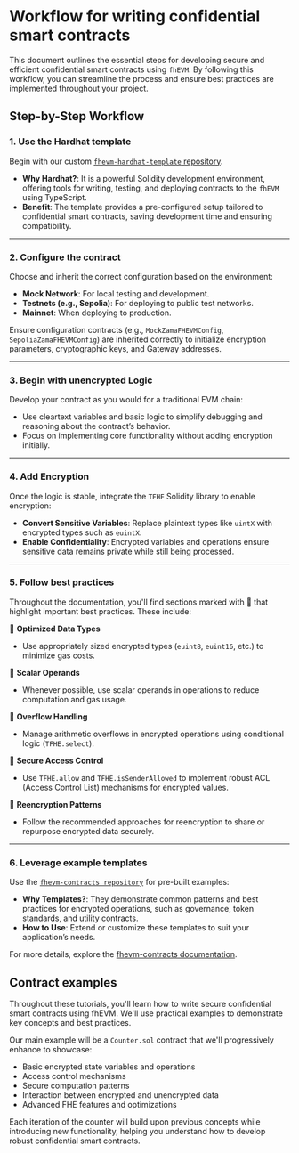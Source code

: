 # Workflow for writing confidential smart contracts  

This document outlines the essential steps for developing secure and efficient confidential smart contracts using `fhEVM`. By following this workflow, you can streamline the process and ensure best practices are implemented throughout your project.  

## Step-by-Step Workflow  

### 1. Use the Hardhat template  
Begin with our custom [`fhevm-hardhat-template` repository](https://github.com/zama-ai/fhevm-hardhat-template).  
- **Why Hardhat?**: It is a powerful Solidity development environment, offering tools for writing, testing, and deploying contracts to the `fhEVM` using TypeScript.  
- **Benefit**: The template provides a pre-configured setup tailored to confidential smart contracts, saving development time and ensuring compatibility.  

---

### 2. Configure the contract  
Choose and inherit the correct configuration based on the environment:  
- **Mock Network**: For local testing and development.  
- **Testnets (e.g., Sepolia)**: For deploying to public test networks.  
- **Mainnet**: When deploying to production.  

Ensure configuration contracts (e.g., `MockZamaFHEVMConfig`, `SepoliaZamaFHEVMConfig`) are inherited correctly to initialize encryption parameters, cryptographic keys, and Gateway addresses.  

---

### 3. Begin with unencrypted Logic  
Develop your contract as you would for a traditional EVM chain:  
- Use cleartext variables and basic logic to simplify debugging and reasoning about the contract’s behavior.  
- Focus on implementing core functionality without adding encryption initially.  

---

### 4. Add Encryption  
Once the logic is stable, integrate the `TFHE` Solidity library to enable encryption:  
- **Convert Sensitive Variables**: Replace plaintext types like `uintX` with encrypted types such as `euintX`.  
- **Enable Confidentiality**: Encrypted variables and operations ensure sensitive data remains private while still being processed.  

---

### 5. Follow best practices  
Throughout the documentation, you'll find sections marked with 🔧 that highlight important best practices. These include:

🔧 **Optimized Data Types**  
- Use appropriately sized encrypted types (`euint8`, `euint16`, etc.) to minimize gas costs.  

🔧 **Scalar Operands**  
- Whenever possible, use scalar operands in operations to reduce computation and gas usage.  

🔧 **Overflow Handling**  
- Manage arithmetic overflows in encrypted operations using conditional logic (`TFHE.select`).  

🔧 **Secure Access Control**  
- Use `TFHE.allow` and `TFHE.isSenderAllowed` to implement robust ACL (Access Control List) mechanisms for encrypted values.  

🔧 **Reencryption Patterns**  
- Follow the recommended approaches for reencryption to share or repurpose encrypted data securely.  

---

### 6. Leverage example templates  
Use the [`fhevm-contracts repository`](https://github.com/zama-ai/fhevm-contracts) for pre-built examples:  
- **Why Templates?**: They demonstrate common patterns and best practices for encrypted operations, such as governance, token standards, and utility contracts.  
- **How to Use**: Extend or customize these templates to suit your application’s needs.  

For more details, explore the [fhevm-contracts documentation](../../guides/contracts.md).  

## Contract examples

Throughout these tutorials, you'll learn how to write secure confidential smart contracts using fhEVM. We'll use practical examples to demonstrate key concepts and best practices.

Our main example will be a `Counter.sol` contract that we'll progressively enhance to showcase:

- Basic encrypted state variables and operations
- Access control mechanisms
- Secure computation patterns
- Interaction between encrypted and unencrypted data
- Advanced FHE features and optimizations

Each iteration of the counter will build upon previous concepts while introducing new functionality, helping you understand how to develop robust confidential smart contracts.